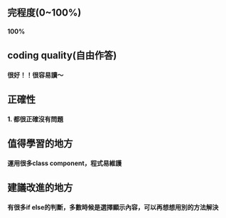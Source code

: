 ## 完程度(0~100%)
#### 100%
## coding quality(自由作答)
#### 很好！！很容易讀～
## 正確性
#### 1. 都很正確沒有問題
## 值得學習的地方
#### 運用很多class component，程式易維護
## 建議改進的地方
#### 有很多if else的判斷，多數時候是選擇顯示內容，可以再想想用別的方法解決
